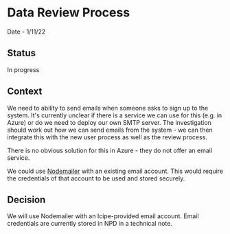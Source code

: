 # Data Review Process

Date - 1/11/22

## Status
In progress

## Context
We need to ability to send emails when someone asks to sign up to the system. It's currently unclear if there is a service we can use for this (e.g. in Azure) or do we need to deploy our own SMTP server. The investigation should work out how we can send emails from the system - we can then integrate this with the new user process as well as the review process.

There is no obvious solution for this in Azure - they do not offer an email service.

We could use [Nodemailer](https://nodemailer.com/about/) with an existing email account. This would require the credentials of that account to be used and stored securely.

## Decision
We will use Nodemailer with an Icipe-provided email account. Email credentials are currently stored in NPD in a technical note.
